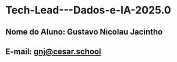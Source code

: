 # Tech-Lead---Dados-e-IA-2025.0

## Nome do Aluno: Gustavo Nicolau Jacintho
## E-mail: gnj@cesar.school
